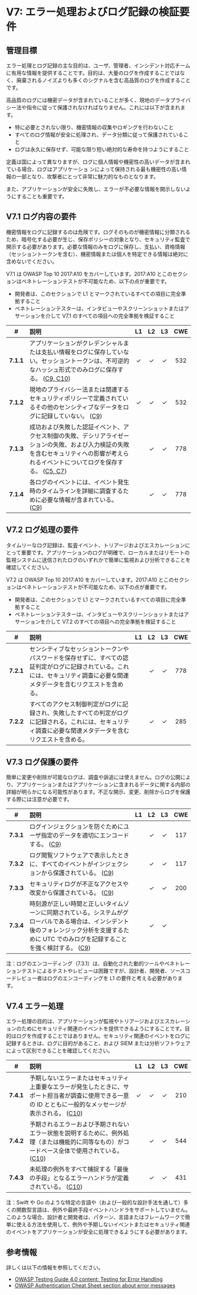 # V7: エラー処理およびログ記録の検証要件

## 管理目標

エラー処理とログ記録の主な目的は、ユーザ、管理者、インシデント対応チームに有用な情報を提供することです。目的は、大量のログを作成することではなく、廃棄されるノイズよりも多くのシグナルを含む高品質のログを作成することです。

高品質のログには機密データが含まれていることが多く、現地のデータプライバシー法や指令に従って保護されなければなりません。これには以下が含まれます。

* 特に必要とされない限り、機密情報の収集やロギングを行わないこと
* すべてのログ情報が安全に処理され、データ分類に従って保護されていること
* ログは永久に保存せず、可能な限り短い絶対的な寿命を持つようにすること

定義は国によって異なりますが、ログに個人情報や機密性の高いデータが含まれている場合、ログはアプリケーショ ンによって保持される最も機密性の高い情報の一部となり、攻撃者にとって非常に魅力的なものとなります。

また、アプリケーションが安全に失敗し、エラーが不必要な情報を開示しないようにすることも重要です。

## V7.1 ログ内容の要件

機密情報をログに記録するのは危険です。ログそのものが機密情報に分類されるため、暗号化する必要が生じ、保存ポリシーの対象となり、セキュリティ監査で開示する必要があります。必要な情報のみをログに保存し、支払い、資格情報（セッショントークンを含む）、機密情報または個人を特定できる情報は絶対に含めないでください。

V7.1 は OWASP Top 10 2017:A10 をカバーしています。2017:A10 とこのセクションはペネトレーションテストが不可能なため、以下の点が重要です。

* 開発者は、このセクションで L1 とマークされているすべての項目に完全準拠すること
* ペネトレーションテスターは、インタビューやスクリーンショットまたはアサーションを介して V7.1 のすべての項目への完全準拠を検証すること

| # | 説明 | L1 | L2 | L3 | CWE |
| :---: | :--- | :---: | :---:| :---: | :---: |
| **7.1.1** | アプリケーションがクレデンシャルまたは支払い情報をログに保存していない。セッショントークンは、不可逆的なハッシュ形式でのみログに保存する。 ([C9, C10](https://owasp.org/www-project-proactive-controls/#div-numbering)) | ✓ | ✓ | ✓ | 532 |
| **7.1.2** | 現地のプライバシー法または関連するセキュリティポリシーで定義されているその他のセンシティブなデータをログに記録していない。 ([C9](https://owasp.org/www-project-proactive-controls/#div-numbering)) | ✓ | ✓ | ✓ | 532 |
| **7.1.3** | 成功および失敗した認証イベント、アクセス制御の失敗、デシリアライゼーションの失敗、および入力検証の失敗を含むセキュリティへの影響が考えられるイベントについてログを保存する。 ([C5, C7](https://owasp.org/www-project-proactive-controls/#div-numbering)) | | ✓ | ✓ | 778 |
| **7.1.4** | 各ログのイベントには、イベント発生時のタイムラインを詳細に調査するために必要な情報が含まれている。 ([C9](https://owasp.org/www-project-proactive-controls/#div-numbering)) | | ✓ | ✓ | 778 |

## V7.2 ログ処理の要件

タイムリーなログ記録は、監査イベント、トリアージおよびエスカレーションにとって重要です。アプリケーションのログが明確で、ローカルまたはリモートの監視システムに送信されたログのいずれかで簡単に監視および分析できることを確認してください。

V7.2 は OWASP Top 10 2017:A10 をカバーしています。2017:A10 とこのセクションはペネトレーションテストが不可能なため、以下の点が重要です。

* 開発者は、このセクションで L1 とマークされているすべての項目に完全準拠すること
* ペネトレーションテスターは、インタビューやスクリーンショットまたはアサーションを介して V7.2 のすべての項目への完全準拠を検証すること

| # | 説明 | L1 | L2 | L3 | CWE |
| :---: | :--- | :---: | :---:| :---: | :---: |
| **7.2.1** | センシティブなセッショントークンやパスワードを保存せずに、すべての認証判定がログに記録されている。これには、セキュリティ調査に必要な関連メタデータを含むリクエストを含める。 | | ✓ | ✓ | 778 |
| **7.2.2** | すべてのアクセス制御判定がログに記録され、失敗したすべての判定がログに記録される。これには、セキュリティ調査に必要な関連メタデータを含むリクエストを含める。 | | ✓ | ✓ | 285 |

## V7.3 ログ保護の要件

簡単に変更や削除が可能なログは、調査や訴追には使えません。ログの公開により、アプリケーションまたはアプリケーションに含まれるデータに関する内部の詳細が明らかになる可能性があります。不正な開示、変更、削除からログを保護する際には注意が必要です。

| # | 説明 | L1 | L2 | L3 | CWE |
| :---: | :--- | :---: | :---:| :---: | :---: |
| **7.3.1** | ログインジェクションを防ぐためにユーザ指定のデータを適切にエンコードする。 ([C9](https://owasp.org/www-project-proactive-controls/#div-numbering)) | | ✓ | ✓ | 117 |
| **7.3.2** | ログ閲覧ソフトウェアで表示したときに、すべてのイベントがインジェクションから保護されている。 ([C9](https://owasp.org/www-project-proactive-controls/#div-numbering)) | | ✓ | ✓ | 117 |
| **7.3.3** | セキュリティログが不正なアクセスや改変から保護されている。 ([C9](https://owasp.org/www-project-proactive-controls/#div-numbering)) | | ✓ | ✓ | 200 |
| **7.3.4** | 時刻源が正しい時間と正しいタイムゾーンに同期されている。システムがグローバルである場合は、インシデント後のフォレンジック分析を支援するために UTC でのみログを記録することを強く検討する。 ([C9](https://owasp.org/www-project-proactive-controls/#div-numbering)) | | ✓ | ✓ | |

注：ログのエンコーディング（7.3.1）は、自動化された動的ツールやペネトレーションテストによるテストやレビューは困難ですが、設計者、開発者、ソースコードレビュー者はログのエンコーディングを L1 の要件と考える必要があります。

## V7.4 エラー処理

エラー処理の目的は、アプリケーションが監視やトリアージおよびエスカレーションのためにセキュリティ関連のイベントを提供できるようにすることです。目的はログを作成することではありません。セキュリティ関連のイベントをログに記録するときは、ログに目的があること、および SIEM または分析ソフトウェアによって区別できることを確認してください。

| # | 説明 | L1 | L2 | L3 | CWE |
| :---: | :--- | :---: | :---:| :---: | :---: |
| **7.4.1** | 予期しないエラーまたはセキュリティ上重要なエラーが発生したときに、サポート担当者が調査に使用できる一意の ID とともに一般的なメッセージが表示される。 ([C10](https://owasp.org/www-project-proactive-controls/#div-numbering)) | ✓ | ✓ | ✓ | 210 |
| **7.4.2** | 予期されるエラーおよび予期されないエラー状態を説明するために、例外処理（または機能的に同等なもの）がコードベース全体で使用されている。 ([C10](https://owasp.org/www-project-proactive-controls/#div-numbering)) | | ✓ | ✓ | 544 |
| **7.4.3** | 未処理の例外をすべて捕捉する「最後の手段」となるエラーハンドラが定義されている。 ([C10](https://owasp.org/www-project-proactive-controls/#div-numbering)) | | ✓ | ✓ | 431 |

注：Swift や Go のような特定の言語や（および一般的な設計手法を通して）多くの関数型言語は、例外や最終手段イベントハンドラをサポートしていません。このような場合、設計者と開発者は、パターン、言語またはフレームワークで簡単に使える方法を使用して、例外や予期しないイベントまたはセキュリティ関連のイベントをアプリケーションが安全に処理できるようにする必要があります。

## 参考情報

詳しくは以下の情報を参照してください。

*  [OWASP Testing Guide 4.0 content: Testing for Error Handling](https://owasp.org/www-project-web-security-testing-guide/v41/4-Web_Application_Security_Testing/08-Testing_for_Error_Handling/README.html)
*  [OWASP Authentication Cheat Sheet section about error messages](https://cheatsheetseries.owasp.org/cheatsheets/Authentication_Cheat_Sheet.html#authentication-and-error-messages)
